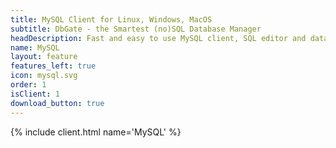 ```yaml
---
title: MySQL Client for Linux, Windows, MacOS
subtitle: DbGate - the Smartest (no)SQL Database Manager
headDescription: Fast and easy to use MySQL client, SQL editor and database manager. Is free, open-source and cross-platform.
name: MySQL
layout: feature
features_left: true
icon: mysql.svg
order: 1
isClient: 1
download_button: true
---
```


{% include client.html name='MySQL' %}
